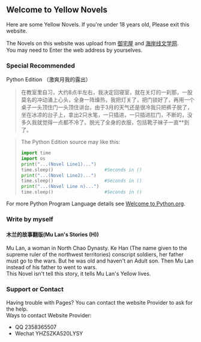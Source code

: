 ## Welcome to Yellow Novels

Here are some Yellow Novels. If you're under 18 years old, Please exit this website.

The Novels on this website was upload from [御宅屋](http://m.yuzhaiwu.live) and [海岸线文学网](https://www.haxwenx.com). <br>
You may need to Enter the web address by yourselves.

### Special Recommended

Python Edition （激爽月我的露出）

>在教室里自习，大约8点半左右，我决定回寝室，就在关灯的一刹那，一股莫名的冲动涌上心头，全身一阵燥热，我把灯关了，把门锁好了，再用一个桌子一头顶住门一头顶住讲台。由于3月的天气还是很冷我只把裤子脱了，坐在冰凉的台子上，拿出2只水笔，一只插进，一只插进肛门，不断的，没多久我就觉得一点都不冷了。脱光了全身的衣服，包括靴子袜子一直\*\*到了。

>The Python Edition source may like this: <br> 
>```Python
>import time
>import os
>print("...(Novel Line1)...")
>time.sleep()                   #Seconds in ()
>print("...(Novel Line2)...")
>time.sleep()                   #Seconds in ()
>print("...(Novel Line n)...")
>time.sleep()                   #Seconds in ()
>```
For more Python Program Language details see [Welcome to Python.org](https://www.python.org/).

### Write by myself

#### 木兰的故事翻版(Mu Lan's Stories (H))
Mu Lan, a woman in North Chao Dynasty. Ke Han (The name given to the supreme ruler of the northwest territories) conscript soldiers, her father must go to the wars. But he was old and haven't an Adult son. Then Mu Lan instead of his father to went to wars. <br>
This Novel isn't tell this story, it tells Mu Lan's Yellow lives.

### Support or Contact

Having trouble with Pages? You can contact the website Provider to ask for the help.  
Ways to contact Website Provider:
* QQ 2358365507
* Wechat YHZSZKA520LYSY

